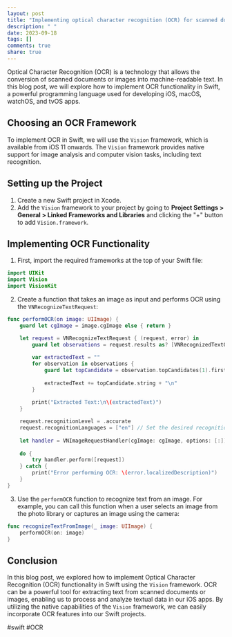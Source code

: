 ```yaml
---
layout: post
title: "Implementing optical character recognition (OCR) for scanned documents in Swift"
description: " "
date: 2023-09-18
tags: []
comments: true
share: true
---
```


Optical Character Recognition (OCR) is a technology that allows the conversion of scanned documents or images into machine-readable text. In this blog post, we will explore how to implement OCR functionality in Swift, a powerful programming language used for developing iOS, macOS, watchOS, and tvOS apps.

## Choosing an OCR Framework

To implement OCR in Swift, we will use the `Vision` framework, which is available from iOS 11 onwards. The `Vision` framework provides native support for image analysis and computer vision tasks, including text recognition.

## Setting up the Project

1. Create a new Swift project in Xcode.
2. Add the `Vision` framework to your project by going to **Project Settings > General > Linked Frameworks and Libraries** and clicking the "+" button to add `Vision.framework`.

## Implementing OCR Functionality

1. First, import the required frameworks at the top of your Swift file:

```swift
import UIKit
import Vision
import VisionKit
```

2. Create a function that takes an image as input and performs OCR using the `VNRecognizeTextRequest`:

```swift
func performOCR(on image: UIImage) {
    guard let cgImage = image.cgImage else { return }

    let request = VNRecognizeTextRequest { (request, error) in
        guard let observations = request.results as? [VNRecognizedTextObservation] else { return }
        
        var extractedText = ""
        for observation in observations {
            guard let topCandidate = observation.topCandidates(1).first else { continue }
            
            extractedText += topCandidate.string + "\n"
        }
        
        print("Extracted Text:\n\(extractedText)")
    }

    request.recognitionLevel = .accurate
    request.recognitionLanguages = ["en"] // Set the desired recognition language(s)
    
    let handler = VNImageRequestHandler(cgImage: cgImage, options: [:])
    
    do {
        try handler.perform([request])
    } catch {
        print("Error performing OCR: \(error.localizedDescription)")
    }
}
```

3. Use the `performOCR` function to recognize text from an image. For example, you can call this function when a user selects an image from the photo library or captures an image using the camera:

```swift
func recognizeTextFromImage(_ image: UIImage) {
    performOCR(on: image)
}
```

## Conclusion

In this blog post, we explored how to implement Optical Character Recognition (OCR) functionality in Swift using the `Vision` framework. OCR can be a powerful tool for extracting text from scanned documents or images, enabling us to process and analyze textual data in our iOS apps. By utilizing the native capabilities of the `Vision` framework, we can easily incorporate OCR features into our Swift projects.

#swift #OCR